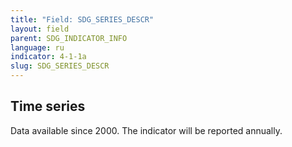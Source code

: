 ```yaml
---
title: "Field: SDG_SERIES_DESCR"
layout: field
parent: SDG_INDICATOR_INFO
language: ru
indicator: 4-1-1a
slug: SDG_SERIES_DESCR
---
```

## Time series

Data available since 2000. The indicator will be reported annually.
